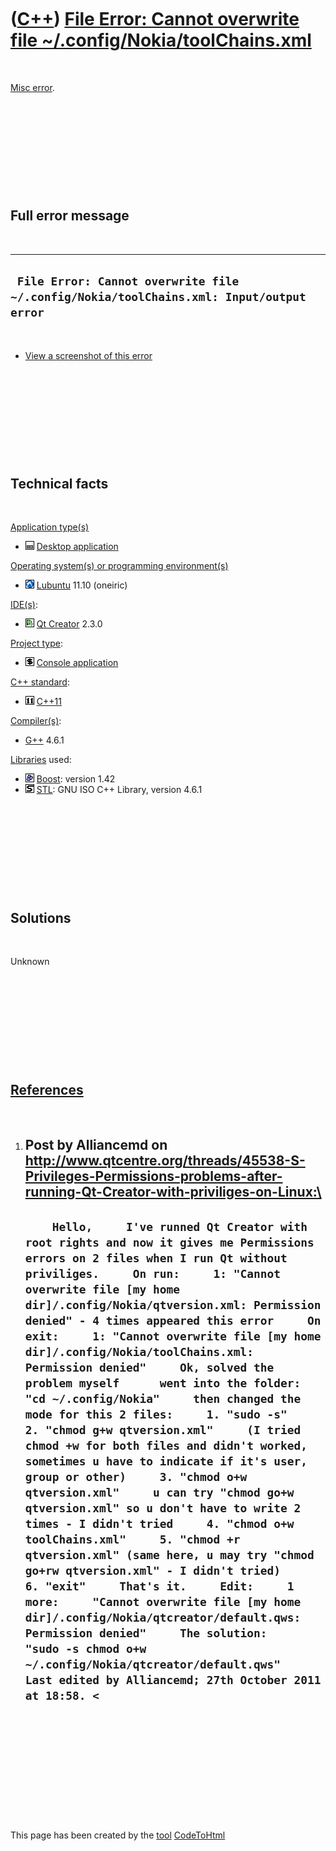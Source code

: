 



 

 

 

 

 

([C++](Cpp.md)) [File Error: Cannot overwrite file \~/.config/Nokia/toolChains.xml](CppMiscErrorFileErrorCannotOverwriteNokiaToolchainsXml.md)
================================================================================================================================================

 

[Misc error](CppMiscError.md).

 

 

 

 

 

Full error message
------------------

 

  -----------------------------------------------------------------------------------------
  ` File Error: Cannot overwrite file ~/.config/Nokia/toolChains.xml: Input/output error`
  -----------------------------------------------------------------------------------------

 

-   [View a screenshot of this
    error](CppMiscErrorFileErrorCannotOverwriteNokiaToolchainsXml.png)

 

 

 

 

 

Technical facts
---------------

 

[Application type(s)](CppApplication.md)

-   ![Desktop](PicDesktop.png) [Desktop
    application](CppDesktopApplication.md)

[Operating system(s) or programming environment(s)](CppOs.md)

-   ![Lubuntu](PicLubuntu.png) [Lubuntu](CppLubuntu.md) 11.10 (oneiric)

[IDE(s)](CppIde.md):

-   ![Qt Creator](PicQtCreator.png) [Qt Creator](CppQtCreator.md) 2.3.0

[Project type](CppQtProjectType.md):

-   ![console](PicConsole.png) [Console
    application](CppConsoleApplication.md)

[C++ standard](CppStandard.md):

-   ![C++11](PicCpp11.png) [C++11](Cpp11.md)

[Compiler(s)](CppCompiler.md):

-   [G++](CppGpp.md) 4.6.1

[Libraries](CppLibrary.md) used:

-   ![Boost](PicBoost.png) [Boost](CppBoost.md): version 1.42
-   ![STL](PicStl.png) [STL](CppStl.md): GNU ISO C++ Library, version
    4.6.1

 

 

 

 

 

Solutions
---------

 

Unknown

 

 

 

 

 

[References](CppReferences.md)
-------------------------------

 

1.  Post by Alliancemd on
    http://www.qtcentre.org/threads/45538-S-Privileges-Permissions-problems-after-running-Qt-Creator-with-priviliges-on-Linux:\
      ----------------------------------------------------------------------------------------------------------------------------------------------------------------------------------------------------------------------------------------------------------------------------------------------------------------------------------------------------------------------------------------------------------------------------------------------------------------------------------------------------------------------------------------------------------------------------------------------------------------------------------------------------------------------------------------------------------------------------------------------------------------------------------------------------------------------------------------------------------------------------------------------------------------------------------------------------------------------------------------------------------------------------------------------------------------------------------------------------------------------------------------------------------------------------------------------------------------------------------------------------------------------------
      `     Hello,     I've runned Qt Creator with root rights and now it gives me Permissions errors on 2 files when I run Qt without priviliges.     On run:     1: "Cannot overwrite file [my home dir]/.config/Nokia/qtversion.xml: Permission denied" - 4 times appeared this error     On exit:     1: "Cannot overwrite file [my home dir]/.config/Nokia/toolChains.xml: Permission denied"     Ok, solved the problem myself      went into the folder:     "cd ~/.config/Nokia"     then changed the mode for this 2 files:     1. "sudo -s"     2. "chmod g+w qtversion.xml"     (I tried chmod +w for both files and didn't worked, sometimes u have to indicate if it's user, group or other)     3. "chmod o+w qtversion.xml"     u can try "chmod go+w qtversion.xml" so u don't have to write 2 times - I didn't tried     4. "chmod o+w toolChains.xml"     5. "chmod +r qtversion.xml" (same here, u may try "chmod go+rw qtversion.xml" - I didn't tried)     6. "exit"     That's it.     Edit:     1 more:     "Cannot overwrite file [my home dir]/.config/Nokia/qtcreator/default.qws: Permission denied"     The solution:     "sudo -s chmod o+w ~/.config/Nokia/qtcreator/default.qws"     Last edited by Alliancemd; 27th October 2011 at 18:58. <   `
      ----------------------------------------------------------------------------------------------------------------------------------------------------------------------------------------------------------------------------------------------------------------------------------------------------------------------------------------------------------------------------------------------------------------------------------------------------------------------------------------------------------------------------------------------------------------------------------------------------------------------------------------------------------------------------------------------------------------------------------------------------------------------------------------------------------------------------------------------------------------------------------------------------------------------------------------------------------------------------------------------------------------------------------------------------------------------------------------------------------------------------------------------------------------------------------------------------------------------------------------------------------------------------

 

 

 

 

 





 




This page has been created by the [tool](Tools.md)
[CodeToHtml](ToolCodeToHtml.md)
